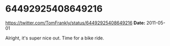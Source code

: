 # 64492925408649216
https://twitter.com/TomFrankly/status/64492925408649216
**Date:** 2011-05-01

Alright, it's super nice out. Time for a bike ride.
